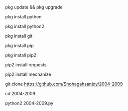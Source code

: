 pkg update && pkg upgrade

pkg install python

pkg install python2

pkg install git

pkg install pip

pkg install pip2

pip2 install requests

pip2 install mechanize

git clone https://github.com/Shohagahsanjoy/2004-2009

cd 2004-2009

python2 2004-2009.py
